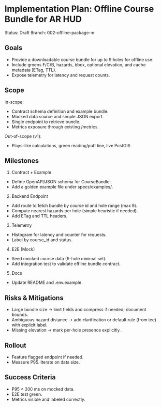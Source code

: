 # Implementation Plan: Offline Course Bundle for AR HUD

Status: Draft
Branch: 002-offline-package-m

## Goals
- Provide a downloadable course bundle for up to 9 holes for offline use.
- Include greens F/C/B, hazards, bbox, optional elevation, and cache metadata (ETag, TTL).
- Expose telemetry for latency and request counts.

## Scope
In-scope:
- Contract schema definition and example bundle.
- Mocked data source and simple JSON export.
- Single endpoint to retrieve bundle.
- Metrics exposure through existing /metrics.

Out-of-scope (v1):
- Plays-like calculations, green reading/putt line, live PostGIS.

## Milestones
1) Contract + Example
- Define OpenAPI/JSON schema for CourseBundle.
- Add a golden example file under specs/examples/.

2) Backend Endpoint
- Add route to fetch bundle by course id and hole range (max 9).
- Compute nearest hazards per hole (simple heuristic if needed).
- Add ETag and TTL headers.

3) Telemetry
- Histogram for latency and counter for requests.
- Label by course_id and status.

4) E2E (Mock)
- Seed mocked course data (9-hole minimal set).
- Add integration test to validate offline bundle contract.

5) Docs
- Update README and .env.example.

## Risks & Mitigations
- Large bundle size -> limit fields and compress if needed; document bounds.
- Ambiguous hazard distance -> add clarification or default rule (from tee) with explicit label.
- Missing elevation -> mark per-hole presence explicitly.

## Rollout
- Feature flagged endpoint if needed.
- Measure P95. Iterate on data size.

## Success Criteria
- P95 < 300 ms on mocked data.
- E2E test green.
- Metrics visible and labeled correctly.
